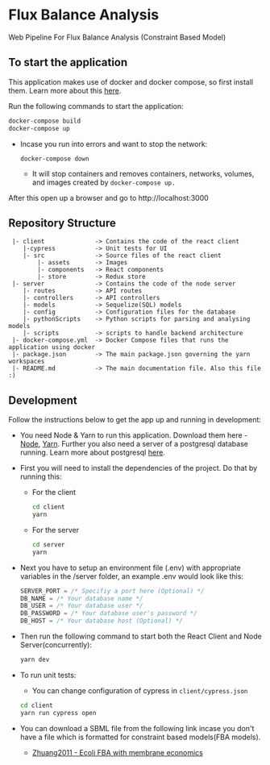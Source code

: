  # Flux Balance Analysis
 Web Pipeline For Flux Balance Analysis (Constraint Based Model)
                
## To start the application

This application makes use of docker and docker compose, so first install them. Learn more about this [here](https://www.docker.com/get-started).

Run the following commands to start the application:

```bash
docker-compose build
docker-compose up
```

- Incase you run into errors and want to stop the network:

    `docker-compose down`
    - It will stop containers and removes containers, networks, volumes, and images created by 
`docker-compose up.`




After this open up a browser and go to http://localhost:3000

## Repository Structure

```
 |- client              -> Contains the code of the react client
    |-cypress           -> Unit tests for UI
    |- src              -> Source files of the react client
        |- assets       -> Images
        |- components   -> React components
        |- store        -> Redux store
 |- server              -> Contains the code of the node server
    |- routes           -> API routes
    |- controllers      -> API controllers
    |- models           -> Sequelize(SQL) models
    |- config           -> Configuration files for the database
    |- pythonScripts    -> Python scripts for parsing and analysing models
    |- scripts          -> scripts to handle backend architecture
 |- docker-compose.yml  -> Docker Compose files that runs the application using docker
 |- package.json        -> The main package.json governing the yarn workspaces
 |- README.md           -> The main documentation file. Also this file :)
```

## Development

Follow the instructions below to get the app up and running in development:

- You need Node & Yarn to run this application. Download them here - [Node](https://nodejs.org/), [Yarn](https://yarnpkg.com). Further you also need a server of a postgresql database running. Learn more about postgresql [here](https://www.postgresql.org/).

- First you will need to install the dependencies of the project. Do that by running this:

  - For the client

    ```bash
    cd client
    yarn
    ```

  - For the server

    ```bash
    cd server
    yarn
    ```

- Next you have to setup an environment file (.env) with appropriate variables in the /server folder, an example .env would look like this:

  ```js
  SERVER_PORT = /* Specifiy a port here (Optional) */
  DB_NAME = /* Your database name */
  DB_USER = /* Your database user */
  DB_PASSWORD = /* Your database user's password */
  DB_HOST = /* Your database host (Optional) */
  ```

- Then run the following command to start both the React Client and Node Server(concurrently):

  ```bash
  yarn dev
  ```
- To run unit tests:
    - You can change configuration of cypress in `client/cypress.json`
    
  ```bash
  cd client
  yarn run cypress open
  ```

- You can download a SBML file from the following link incase you don't have a file which is formatted for constraint based models(FBA models).

   - [Zhuang2011 - Ecoli FBA with membrane economics](https://www.ebi.ac.uk/biomodels/MODEL1105030000#Files)
